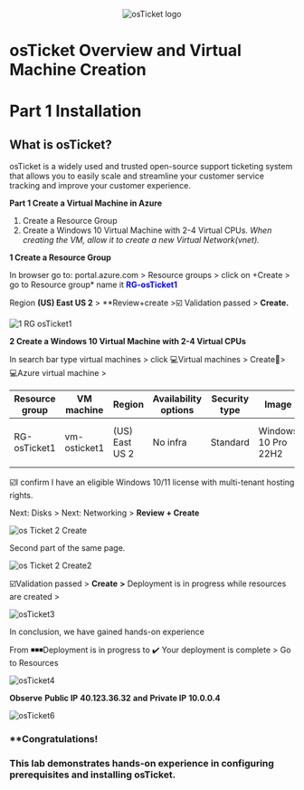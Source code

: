 <p align="center">
<img src="https://i.imgur.com/Clzj7Xs.png" alt="osTicket logo"/>
</p>

# **osTicket Overview and Virtual Machine Creation**

# **Part 1 Installation**

## **What is osTicket?**

osTicket is a widely used and trusted open-source support ticketing system that allows you to easily scale and streamline your customer service tracking and improve your customer experience.

 **Part 1 Create a Virtual Machine in Azure**

   1. Create a Resource Group
   2. Create a Windows 10 Virtual Machine with 2-4 Virtual CPUs.
          *When creating the VM, allow it to create a new Virtual Network(vnet).*
      
 **1 Create a Resource Group**

In browser go to: portal.azure.com \> Resource groups \> click on +Create \> go to Resource group\* name it <span style="color:blue">**RG-osTicket1**

Region **(US) East US 2** \> **Review+create \>☑️ Validation passed \> **Create.**

![1 RG osTicket1](https://github.com/TDCybersecurity/osTicket-Post-Installation-Setup/assets/142702123/7e2d0e0a-ed9c-4424-95dc-86d384fa0218)


 **2 Create a Windows 10 Virtual Machine with 2-4 Virtual CPUs**

In search bar type virtual machines \> click 💻Virtual machines \> Create\> 💻Azure virtual machine \>

| **Resource group**| **VM machine**| **Region**| **Availability options**| **Security type**| **Image**| **Size**| **Username**| **Password**|
| --- | --- | --- | --- | --- | --- | --- | --- | --- |
| RG-osTicket1 | vm-osticket1 | (US) East US 2 | No infra | Standard | Windows 10 Pro 22H2 | Standard D4s v3 -4 vcpus | labusertd | labuserAzure1$ |

 ☑️I confirm I have an eligible Windows 10/11 license with multi-tenant hosting rights.

Next: Disks \> Next: Networking \> **Review + Create**


![os Ticket 2 Create](https://github.com/TDCybersecurity/osTicket-Post-Installation-Setup/assets/142702123/23f9e21e-4bd9-4bb8-ba3b-6a5424000017)

Second part of the same page.

![os Ticket 2 Create2](https://github.com/TDCybersecurity/osTicket-Post-Installation-Setup/assets/142702123/15b09c2f-e298-4220-8ddd-ad34f24e4e80)


☑️Validation passed \> **Create**  **\>** Deployment is in progress while resources are created \>

![osTicket3](https://github.com/TDCybersecurity/osTicket-Post-Installation-Setup/assets/142702123/2caeb0b8-b0fe-4dcc-b41f-105f3c1c3448)

In conclusion, we have gained hands-on experience

From ◾◾◾Deployment is in progress to ✔️ Your deployment is complete \> Go to Resources

![osTicket4](https://github.com/TDCybersecurity/osTicket-Post-Installation-Setup/assets/142702123/a4a53312-0976-4169-81a2-4922e9715af2)



**Observe**  **Public IP**  **40.123.36.32** **and**  **Private IP**   **10.0.0.4**

![osTicket6](https://github.com/TDCybersecurity/osTicket-Post-Installation-Setup/assets/142702123/5491cf91-a264-4031-a4e4-8391dc72171a)


### **Congratulations! 
### **This lab demonstrates hands-on experience in configuring prerequisites and installing osTicket.**
